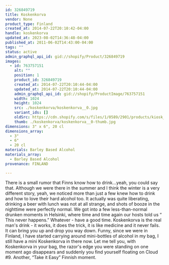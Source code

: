 ```yaml
---
id: 326849719
title: Koskenkorva
vendor: None
product_type: Finland
created_at: 2014-07-22T20:10:42-04:00
handle: koskenkorva
updated_at: 2023-08-02T14:36:48-04:00
published_at: 2011-06-02T14:43:00-04:00
tags: ""
status: active
admin_graphql_api_id: gid://shopify/Product/326849719
images:
  - id: 763757151
    alt: ""
    position: 1
    product_id: 326849719
    created_at: 2014-07-22T20:10:44-04:00
    updated_at: 2014-07-22T20:10:44-04:00
    admin_graphql_api_id: gid://shopify/ProductImage/763757151
    width: 1024
    height: 1024
    src: ./koskenkorva/koskenkorva__0.jpg
    variant_ids: []
    oldSrc: https://cdn.shopify.com/s/files/1/0589/2901/products/kiosk_fi_korsenkorva.jpeg?v=1406074244
    thumb: ./koskenkorva/koskenkorva__0-thumb.jpg
dimensions: 3" x 6", 20 cl
dimensions_array:
  - 3"
  - 6"
  - 20 cl
materials: Barley Based Alcohol
materials_array:
  - Barley Based Alcohol
provenance: FINLAND

---
```


There is a small rumor that Finns know how to drink...yeah, you could say that. Although we were there in the summer and I think the winter is a very different story, yeah, we noticed more than just a few knew how to drink and how to love their hard alcohol too. It actually was quite liberating, drinking a beer with lunch was not at all strange, and shots of booze in the nighttime were perfectly normal. We got into a few less-than-normal drunken moments in Helsinki, where time and time again our hosts told us “ This never happens.” Whatever - have a good time. Koskenkorva is the real man's drink - it works, it does the trick, it is like medicine and it never fails. It can bring you up and drop you way down. Funny, since we were in Finland, I have started carrying around mini-bottles of alcohol in my bag, I still have a mini Koskenkorva in there now. Let me tell you, with Koskenkorva in your bag, the razor's edge you were standing on one moment ago disappears and suddenly you find yourself floating on Cloud #9. Another, “Take it Easy” Finnish moment.